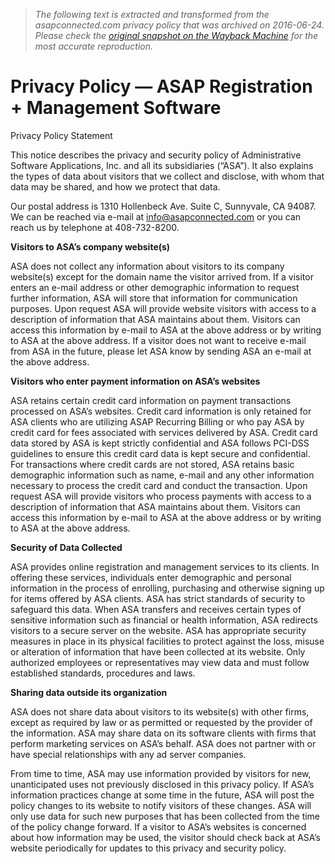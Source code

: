 > *The following text is extracted and transformed from the asapconnected.com privacy policy that was archived on 2016-06-24. Please check the [original snapshot on the Wayback Machine](https://web.archive.org/web/20160624100913id_/http%3A//www.asapconnected.com/privacy-policy) for the most accurate reproduction.*

# Privacy Policy — ASAP Registration + Management Software

Privacy Policy Statement

This notice describes the privacy and security policy of Administrative Software Applications, Inc. and all its subsidiaries (“ASA”). It also explains the types of data about visitors that we collect and disclose, with whom that data may be shared, and how we protect that data.

Our postal address is 1310 Hollenbeck Ave. Suite C, Sunnyvale, CA 94087. We can be reached via e-mail at info@asapconnected.com or you can reach us by telephone at 408-732-8200.

**Visitors to ASA’s company website(s)**

ASA does not collect any information about visitors to its company website(s) except for the domain name the visitor arrived from. If a visitor enters an e-mail address or other demographic information to request further information, ASA will store that information for communication purposes. Upon request ASA will provide website visitors with access to a description of information that ASA maintains about them. Visitors can access this information by e-mail to ASA at the above address or by writing to ASA at the above address. If a visitor does not want to receive e-mail from ASA in the future, please let ASA know by sending ASA an e-mail at the above address.

**Visitors who enter payment information on ASA’s websites**

ASA retains certain credit card information on payment transactions processed on ASA’s websites. Credit card information is only retained for ASA clients who are utilizing ASAP Recurring Billing or who pay ASA by credit card for fees associated with services delivered by ASA. Credit card data stored by ASA is kept strictly confidential and ASA follows PCI-DSS guidelines to ensure this credit card data is kept secure and confidential. For transactions where credit cards are not stored, ASA retains basic demographic information such as name, e-mail and any other information necessary to process the credit card and conduct the transaction. Upon request ASA will provide visitors who process payments with access to a description of information that ASA maintains about them. Visitors can access this information by e-mail to ASA at the above address or by writing to ASA at the above address.

**Security of Data Collected**

ASA provides online registration and management services to its clients. In offering these services, individuals enter demographic and personal information in the process of enrolling, purchasing and otherwise signing up for items offered by ASA clients. ASA has strict standards of security to safeguard this data. When ASA transfers and receives certain types of sensitive information such as financial or health information, ASA redirects visitors to a secure server on the website. ASA has appropriate security measures in place in its physical facilities to protect against the loss, misuse or alteration of information that have been collected at its website. Only authorized employees or representatives may view data and must follow established standards, procedures and laws.

**Sharing data outside its organization**

ASA does not share data about visitors to its website(s) with other firms, except as required by law or as permitted or requested by the provider of the information. ASA may share data on its software clients with firms that perform marketing services on ASA’s behalf. ASA does not partner with or have special relationships with any ad server companies.

From time to time, ASA may use information provided by visitors for new, unanticipated uses not previously disclosed in this privacy policy. If ASA’s information practices change at some time in the future, ASA will post the policy changes to its website to notify visitors of these changes. ASA will only use data for such new purposes that has been collected from the time of the policy change forward. If a visitor to ASA’s websites is concerned about how information may be used, the visitor should check back at ASA’s website periodically for updates to this privacy and security policy.
